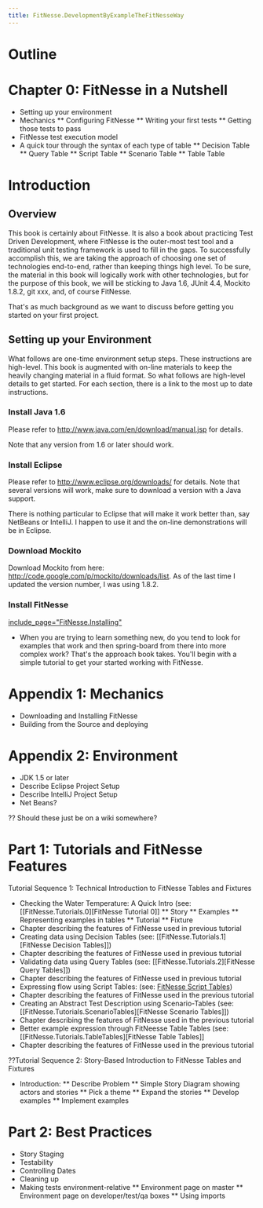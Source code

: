 ```yaml
---
title: FitNesse.DevelopmentByExampleTheFitNesseWay
---
```

# Outline
# Chapter 0: FitNesse in a Nutshell
* Setting up your environment
* Mechanics
** Configuring FitNesse
** Writing your first tests
** Getting those tests to pass
* FitNesse test execution model
* A quick tour through the syntax of each type of table
** Decision Table
** Query Table
** Script Table
** Scenario Table
** Table Table

# Introduction
## Overview
This book is certainly about FitNesse. It is also a book about practicing Test Driven Development, where FitNesse is the outer-most test tool and a traditional unit testing framework is used to fill in the gaps. To successfully accomplish this, we are taking the approach of choosing one set of technologies end-to-end, rather than keeping things high level. To be sure, the material in this book will logically work with other technologies, but for the purpose of this book, we will be sticking to Java 1.6, JUnit 4.4, Mockito 1.8.2, git xxx, and, of course FitNesse.

That's as much background as we want to discuss before getting you started on your first project.

## Setting up your Environment
What follows are one-time environment setup steps. These instructions are high-level. This book is augmented with on-line materials to keep the heavily changing material in a fluid format. So what follows are high-level details to get started. For each section, there is a link to the most up to date instructions.
### Install Java 1.6
Please refer to <http://www.java.com/en/download/manual.jsp> for details.

Note that any version from 1.6 or later should work.

### Install Eclipse
Please refer to <http://www.eclipse.org/downloads/> for details. Note that several versions will work, make sure to download a version with a Java support.

There is nothing particular to Eclipse that will make it work better than, say NetBeans or IntelliJ. I happen to use it and the on-line demonstrations will be in Eclipse.
### Download Mockito
Download Mockito from here: <http://code.google.com/p/mockito/downloads/list>. As of the last time I updated the version number, I was using 1.8.2.

### Install FitNesse
[include_page="FitNesse.Installing"](include_page="FitNesse.Installing")
* When you are trying to learn something new, do you tend to look for examples that work and then spring-board from there into more complex work? That's the approach book takes. You'll begin with a simple tutorial to get your started working with FitNesse. 

# Appendix 1: Mechanics
* Downloading and Installing FitNesse
* Building from the Source and deploying

# Appendix 2: Environment
* JDK 1.5 or later
* Describe Eclipse Project Setup
* Describe IntelliJ Project Setup
* Net Beans?

?? Should these just be on a wiki somewhere?

# Part 1: Tutorials and FitNesse Features
Tutorial Sequence 1: Technical Introduction to FitNesse Tables and Fixtures
* Checking the Water Temperature: A Quick Intro (see: [[FitNesse.Tutorials.0][FitNesse Tutorial 0]]
** Story
** Examples
** Representing examples in tables
** Tutorial
** Fixture
* Chapter describing the features of FitNesse used in previous tutorial
* Creating data using Decision Tables (see: [[FitNesse.Tutorials.1][FitNesse Decision Tables]])
* Chapter describing the features of FitNesse used in previous tutorial
* Validating data using Query Tables (see: [[FitNesse.Tutorials.2][FitNesse Query Tables]])
* Chapter describing the features of FitNesse used in previous tutorial
* Expressing flow using Script Tables: (see: [FitNesse Script Tables](FitNesse.Tutorials.ScriptTables))
* Chapter describing the features of FitNesse used in the previous tutorial
* Creating an Abstract Test Description using Scenario-Tables (see: [[FitNesse.Tutorials.ScenarioTables][FitNesse Scenario Tables]])
* Chapter describing the features of FitNesse used in the previous tutorial
* Better example expression through FitNeesse Table Tables (see: [[FitNesse.Tutorials.TableTables][FitNesse Table Tables]]
* Chapter describing the features of FitNesse used in the previous tutorial

??Tutorial Sequence 2: Story-Based Introduction to FitNesse Tables and Fixtures
* Introduction:
** Describe Problem
** Simple Story Diagram showing actors and stories
** Pick a theme
** Expand the stories
** Develop examples
** Implement examples

# Part 2: Best Practices
* Story Staging
* Testability
* Controlling Dates
* Cleaning up
* Making tests environment-relative
** Environment page on master
** Environment page on developer/test/qa boxes
** Using imports
